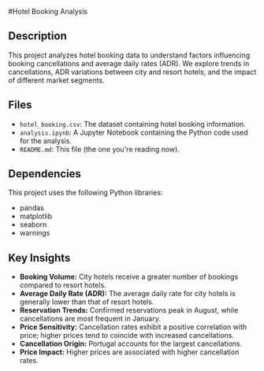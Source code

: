 #Hotel Booking Analysis

## Description

This project analyzes hotel booking data to understand factors influencing booking cancellations and average daily rates (ADR). We explore trends in cancellations, ADR variations between city and resort hotels, and the impact of different market segments.

## Files

* `hotel_booking.csv`: The dataset containing hotel booking information.
* `analysis.ipynb`: A Jupyter Notebook containing the Python code used for the analysis.
* `README.md`: This file (the one you're reading now).

## Dependencies 

This project uses the following Python libraries:
*   pandas
*   matplotlib
*   seaborn
*   warnings

## Key Insights

*   **Booking Volume:** City hotels receive a greater number of bookings compared to resort hotels.
*   **Average Daily Rate (ADR):** The average daily rate for city hotels is generally lower than that of resort hotels.
*   **Reservation Trends:** Confirmed reservations peak in August, while cancellations are most frequent in January.
*   **Price Sensitivity:** Cancellation rates exhibit a positive correlation with price; higher prices tend to coincide with increased cancellations.
*   **Cancellation Origin:** Portugal accounts for the largest cancellations.
*   **Price Impact:** Higher prices are associated with higher cancellation rates.


